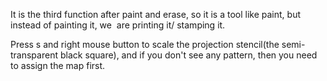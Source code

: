It is the third function after paint and erase, so it is a tool like paint, but instead of painting it, we  are printing it/ stamping it. 

Press s and right mouse button to scale the projection stencil(the semi-transparent black square), and if you don't see any pattern, then you need to assign the map first.